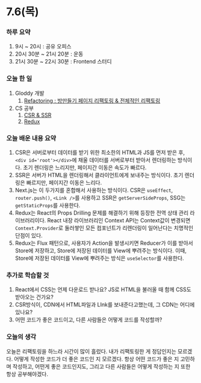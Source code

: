 # 7.6(목)

### 하루 요약
1. 9시 ~ 20시 : 공유 오피스
2. 20시 30분 ~ 21시 20분 : 운동
3. 21시 30분 ~ 22시 30분 : Frontend 스터디

### 오늘 한 일
1. Gloddy 개발
   1. [Refactoring : 방만들기 페이지 리팩토링 & 전체적인 리팩토링](https://github.com/gloddy-dev/gloddy-client/pull/81)
2. CS 공부
   1. [CSR & SSR](https://github.com/guesung/Frontend-Study/blob/main/7.6/CSR%2CSSR/%EB%B0%95%EA%B7%9C%EC%84%B1.md)
   2. [Redux](https://github.com/guesung/Frontend-Study/blob/main/7.6/Redux/%EB%B0%95%EA%B7%9C%EC%84%B1.md)
### 오늘 배운 내용 요약
1. CSR은 서버로부터 데이터를 받기 위한 최소한의 HTML과 JS를 먼저 받은 후, `<div id='root'></div>`에 채울 데이터를 서버로부터 받아서 렌더링하는 방식이다. 초기 렌더링은 느리지만, 페이지간 이동은 속도가 빠르다.
2. SSR은 서버가 HTML을 렌더링해서 클라이언트에게 보내주는 방식이다. 초기 렌더링은 빠르지만, 페이지간 이동은 느리다.
3. Next.js는 이 두가지를 혼합해서 사용하는 방식이다. CSR은 `useEffect`, `router.push()`, `<Link />`를 사용하고 SSR은 `getServerSideProps`, SSG는 `getStaticProps`를 사용한다.
4. Redux는 React의 Props Drilling 문제를 해결하기 위해 등장한 전역 상태 관리 라이브러리이다. React 내장 라이브러리인 Context API는 Context값이 변경되면 `Context.Provider`로 둘러쌓인 모든 컴포넌트가 리렌더링이 일어난다는 치명적인 단점이 있다.
5. Redux는 Flux 패턴으로, 사용자가 Action을 발생시키면 Reducer가 이를 받아서 Store에 저장하고, Store에 저장된 데이터를 View에 뿌려주는 방식이다. 이때, Store에 저장된 데이터를 View에 뿌려주는 방식은 `useSelector`를 사용한다.

### 추가로 학습할 것
1. React에서 CSS는 언제 다운로드 받나요? JS로 HTML을 불러올 때 함께 CSS도 받아오는 건가요?
2. CSR방식이, CDN에서 HTML파일과 LInk를 보내준다고했는데, 그 CDN는 어디에 있나요?
3. 어떤 코드가 좋은 코드이고, 다른 사람들은 어떻게 코드를 작성할까?

### 오늘의 생각
오늘은 리팩토링을 하느라 시간이 많이 흘렀다. 내가 리팩토링한 게 정답인지는 모르겠다. 어떻게 작성한 코드가 더 좋은 코드인 지 모르겠다. 항상 어떤 코드가 좋은 지 고민하며 작성하고, 어떤게 좋은 코드인지도, 그리고 다른 사람들은 어떻게 작성하는 지 또한 항상 공부해야겠다.
